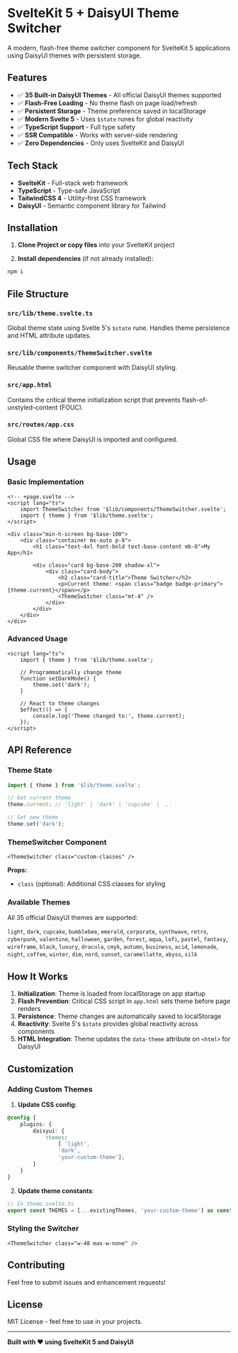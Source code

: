 # SvelteKit 5 + DaisyUI Theme Switcher

A modern, flash-free theme switcher component for SvelteKit 5 applications using DaisyUI themes with persistent storage.

## Features

- ✅ **35 Built-in DaisyUI Themes** - All official DaisyUI themes supported
- ✅ **Flash-Free Loading** - No theme flash on page load/refresh
- ✅ **Persistent Storage** - Theme preference saved in localStorage
- ✅ **Modern Svelte 5** - Uses `$state` runes for global reactivity
- ✅ **TypeScript Support** - Full type safety
- ✅ **SSR Compatible** - Works with server-side rendering
- ✅ **Zero Dependencies** - Only uses SvelteKit and DaisyUI

## Tech Stack

- **SvelteKit** - Full-stack web framework
- **TypeScript** - Type-safe JavaScript
- **TailwindCSS 4** - Utility-first CSS framework
- **DaisyUI** - Semantic component library for Tailwind

## Installation

1. **Clone Project or copy files** into your SvelteKit project

2. **Install dependencies** (if not already installed):

```bash
npm i
```

## File Structure

### `src/lib/theme.svelte.ts`

Global theme state using Svelte 5's `$state` rune. Handles theme persistence and HTML attribute updates.

### `src/lib/components/ThemeSwitcher.svelte`

Reusable theme switcher component with DaisyUI styling.

### `src/app.html`

Contains the critical theme initialization script that prevents flash-of-unstyled-content (FOUC).

### `src/routes/app.css`

Global CSS file where DaisyUI is imported and configured.

## Usage

### Basic Implementation

```svelte
<!-- +page.svelte -->
<script lang="ts">
	import ThemeSwitcher from '$lib/components/ThemeSwitcher.svelte';
	import { theme } from '$lib/theme.svelte';
</script>

<div class="min-h-screen bg-base-100">
	<div class="container mx-auto p-8">
		<h1 class="text-4xl font-bold text-base-content mb-8">My App</h1>

		<div class="card bg-base-200 shadow-xl">
			<div class="card-body">
				<h2 class="card-title">Theme Switcher</h2>
				<p>Current theme: <span class="badge badge-primary">{theme.current}</span></p>
				<ThemeSwitcher class="mt-4" />
			</div>
		</div>
	</div>
</div>
```

### Advanced Usage

```svelte
<script lang="ts">
	import { theme } from '$lib/theme.svelte';

	// Programmatically change theme
	function setDarkMode() {
		theme.set('dark');
	}

	// React to theme changes
	$effect(() => {
		console.log('Theme changed to:', theme.current);
	});
</script>
```

## API Reference

### Theme State

```typescript
import { theme } from '$lib/theme.svelte';

// Get current theme
theme.current; // 'light' | 'dark' | 'cupcake' | ...

// Set new theme
theme.set('dark');
```

### ThemeSwitcher Component

```svelte
<ThemeSwitcher class="custom-classes" />
```

**Props:**

- `class` (optional): Additional CSS classes for styling

### Available Themes

All 35 official DaisyUI themes are supported:

`light`, `dark`, `cupcake`, `bumblebee`, `emerald`, `corporate`, `synthwave`, `retro`, `cyberpunk`, `valentine`, `halloween`, `garden`, `forest`, `aqua`, `lofi`, `pastel`, `fantasy`, `wireframe`, `black`, `luxury`, `dracula`, `cmyk`, `autumn`, `business`, `acid`, `lemonade`, `night`, `coffee`, `winter`, `dim`, `nord`, `sunset`, `caramellatte`, `abyss`, `silk`

## How It Works

1. **Initialization**: Theme is loaded from localStorage on app startup
2. **Flash Prevention**: Critical CSS script in `app.html` sets theme before page renders
3. **Persistence**: Theme changes are automatically saved to localStorage
4. **Reactivity**: Svelte 5's `$state` provides global reactivity across components
5. **HTML Integration**: Theme updates the `data-theme` attribute on `<html>` for DaisyUI

## Customization

### Adding Custom Themes

1. **Update CSS config**:

```css
@config {
	plugins: {
		daisyui: {
			themes:
				[ 'light',
				'dark',
				'your-custom-theme'];
		}
	}
}
```

2. **Update theme constants**:

```typescript
// In theme.svelte.ts
export const THEMES = [...existingThemes, 'your-custom-theme'] as const;
```

### Styling the Switcher

```svelte
<ThemeSwitcher class="w-48 max-w-none" />
```

## Contributing

Feel free to submit issues and enhancement requests!

## License

MIT License - feel free to use in your projects.

---

**Built with ❤️ using SvelteKit 5 and DaisyUI**
